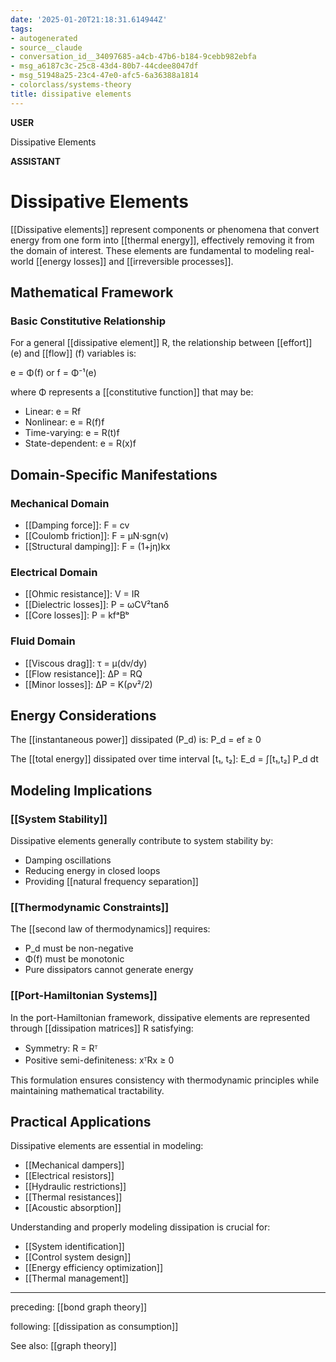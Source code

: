 ```yaml
---
date: '2025-01-20T21:18:31.614944Z'
tags:
- autogenerated
- source__claude
- conversation_id__34097685-a4cb-47b6-b184-9cebb982ebfa
- msg_a6187c3c-25c8-43d4-80b7-44cdee8047df
- msg_51948a25-23c4-47e0-afc5-6a36388a1814
- colorclass/systems-theory
title: dissipative elements
---
```


**USER**

Dissipative Elements


**ASSISTANT**

# Dissipative Elements

[[Dissipative elements]] represent components or phenomena that convert energy from one form into [[thermal energy]], effectively removing it from the domain of interest. These elements are fundamental to modeling real-world [[energy losses]] and [[irreversible processes]].

## Mathematical Framework

### Basic Constitutive Relationship
For a general [[dissipative element]] R, the relationship between [[effort]] (e) and [[flow]] (f) variables is:

e = Φ(f) or f = Φ⁻¹(e)

where Φ represents a [[constitutive function]] that may be:
- Linear: e = Rf
- Nonlinear: e = R(f)f
- Time-varying: e = R(t)f
- State-dependent: e = R(x)f

## Domain-Specific Manifestations

### Mechanical Domain
- [[Damping force]]: F = cv
- [[Coulomb friction]]: F = μN·sgn(v)
- [[Structural damping]]: F = (1+jη)kx

### Electrical Domain
- [[Ohmic resistance]]: V = IR
- [[Dielectric losses]]: P = ωCV²tanδ
- [[Core losses]]: P = kfᵃBᵇ

### Fluid Domain
- [[Viscous drag]]: τ = μ(dv/dy)
- [[Flow resistance]]: ΔP = RQ
- [[Minor losses]]: ΔP = K(ρv²/2)

## Energy Considerations

The [[instantaneous power]] dissipated (P_d) is:
P_d = ef ≥ 0

The [[total energy]] dissipated over time interval [t₁, t₂]:
E_d = ∫[t₁,t₂] P_d dt

## Modeling Implications

### [[System Stability]]
Dissipative elements generally contribute to system stability by:
- Damping oscillations
- Reducing energy in closed loops
- Providing [[natural frequency separation]]

### [[Thermodynamic Constraints]]
The [[second law of thermodynamics]] requires:
- P_d must be non-negative
- Φ(f) must be monotonic
- Pure dissipators cannot generate energy

### [[Port-Hamiltonian Systems]]
In the port-Hamiltonian framework, dissipative elements are represented through [[dissipation matrices]] R satisfying:
- Symmetry: R = Rᵀ
- Positive semi-definiteness: xᵀRx ≥ 0

This formulation ensures consistency with thermodynamic principles while maintaining mathematical tractability.

## Practical Applications

Dissipative elements are essential in modeling:
- [[Mechanical dampers]]
- [[Electrical resistors]]
- [[Hydraulic restrictions]]
- [[Thermal resistances]]
- [[Acoustic absorption]]

Understanding and properly modeling dissipation is crucial for:
- [[System identification]]
- [[Control system design]]
- [[Energy efficiency optimization]]
- [[Thermal management]]


---

preceding: [[bond graph theory]]  


following: [[dissipation as consumption]]

See also: [[graph theory]]